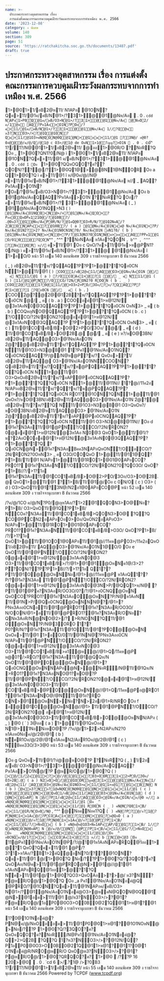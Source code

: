 ```yaml
---
name: >-
  ประกาศกระทรวงอุตสาหกรรม เรื่อง
  การแต่งตั้งคณะกรรมการควบคุมเฝ้าระวังผลกระทบจากการทำเหมือง พ.ศ. 2566
date: '2023-12-08'
category: ง พิเศษ
volume: 140
section: 309
page: 51
source: 'https://ratchakitcha.soc.go.th/documents/13487.pdf'
draft: true
---
```


# ประกาศกระทรวงอุตสาหกรรม เรื่อง การแต่งตั้งคณะกรรมการควบคุมเฝ้าระวังผลกระทบจากการทำเหมือง พ.ศ. 2566

1>@01>1/อB2@ห11/ N1APอ @1ON?Qค>11/@1ค/คB/N้@1>/?31>@@1ํ@Nห/Aอ  . 0 . `cdd NAPอ1>P0์Q@1ค/คB/O3>N้@1>/?31>@@1ํ@Nห/Aอ @NหO2/ค/1ํ@ห AQ?Pห1Aอ>O1N?POอ/?ค>11/@1ค/คB/N้@1>/?31>@@1ํ@Nห/Aอ 1//?Qํ@ห ห3?N์O3>/>?@1Q@1ON?Qค>11/@1O3>คN@QON@0Q@1ํ@N>@1อค>11/@1 ?3N@/ อ@0?0อํ@@@/ค/@/Q/@1@ c O3>/@1@ de OหN1>1@?ญญ?>O1N  . 0 . `cd^ 1?/1?/N@@11>1/อB2@ห11/ @ออ1>@0R/O ?NอR?Q Oอ _ 1>@0?QN1?0/N@ ì 1>@01>1/อB2@ห11/ N1APอ @1ON?Qค>11/@1 ค/คB/N้@1>/?31>@@1ํ@Nห/Aอ  . 0 . `cdd î Oอ ` 1>@0?QQหOQO?ค??QON/??@/?1>@0Q1@>@BN1@N็OR Oอ a Q1>@0?Q ì ค>11/@1 î ห/@0ค/@//N@ ค>11/@1ค/คB/N้@1>/?31>@@1ํ@Nห/Aอ ห// _ AQ?Pห1Aอ>O1N?POอ/?@1ค/คB/O3>N้@1>/?31>@@1ํ@Nห/Aอ Oอ b @1ํ@Nห/AอQAQ?Pห1Aอ>O1N ?NอR?Q Oอ/?ค>11/@1ค/คB/N้@1>/? 31>@@1ํ@Nห/Aอ ( _ ) @1ํ@Nห/AอO1NQ>N3 ( ` ) @1ํ@Nห/AอO1NQO>N@>/>?@1ํ@Nห/AอQO>?PออOQหOPค121O@/?@10B?/ .@0ห3?@1ํ@Nห/AอP0R/N/?@1คQํ@0?O3>R/N/?@1Q2NคA/?2BONAPอ้อ?@10B?/ ( a ) @1ํ@Nห/AอO1Nอคํ@ Nห/AอO1N>?P/ Nห/AอO1N2?>2? Nห/AอO1N0CN1N?0/ Nห/AอO1N อN1?0/ ( b ) @1ํ@Nห/AอO1NN@ห>N@>?P/?@13ํ@N3?0O1NN@ห>อออAQ?PPค1@1 O/010์@?QON `^^ , ^^^ ?NอNAอ ห1Aอ?QON ` , b^^ , ^^^ ?Nอี@QR ห// ` ค>11/@1 Oอ c QหO/?ค>11/@1ค>ห@PN1?0/N@ ì ค>11/@1ค/คB/N้@1>/?31>@ @1ํ@Nห/Aอ î 1>อO/0 หน้า 51 เลม 140 ตอนพิเศษ 309 ง ราชกิจจานุเบกษา 8 ธันวาคม 2566

( _ ) อB2@ห11/?ห/?QAQ?P?P1>@?1?Qอ0CN N็1>@11/@1 ( ` ) COO1/อB2@ห11/AQ@O3>@1Nห/AอO1N ํ@/ _ ค N็11/@1 ( a ) ?/OCOAอ1>@?1 ํ@/ _ ค N็11/@1 ( b ) 11/@1@PN็?/OCO/?2N/RON2?0 ROON ( b . _ ) COO2ํ@?@1?0@111/@>O3>2>PO/3Oอ/?ห/?QAQ?P?P1>@?1 ?Qอ0CN ํ@/ _ ค ( b . ` ) COO2ํ@?@2@@12B?ห/?QAQ?P?P1>@?1?Qอ0CN ํ@/ _ ค ( b . a ) COOอค์@11>ห@12N/ํ@3ห1AอN0@3QAQ?P?P1>@?1?Qอ0CN OหN3> _ ค ( b . b ) COQหญNO@QAQ?P?P1>@?1?Qอ0CN ( b . c ) ?/OCO/?2N/RON2?0@อค์@11>ห@12N/ํ@3ห1AอN0@3QAQ?P ?P1>@?1?Qอ0CN OหN3> _ ค ( c ) 11/@1CO1คB/B>O@2>PO/3Oอ/ ํ@/ _ ค ( d ) 11/@1CO1คB/B>O@2B.@ ํ@/ _ ค ( e ) ห?/หO@3BN/อB2@ห11/AQ@O3>@1Nห/AอO1N 2ํ@?@อB2@ห11/?ห/?QAQ?P ?P1>@?1?Qอ0CN N็11/@1O3>N3@B@1 1?Pค1@1Nห/AอO1NQ?Qอ0CNQAQ?P/@/N@ห@P?ห/? QหOอ>?1/อB2@ห11/AQ@ O3>@1Nห/AอO1NN็COON?QอB2@ห11/?ห/?Q?ห/?ห@PQAQ?P?P1>@?1?Q?Qอ0CN N็1>@11/@1 O3>QหOอB2@ห11/?ห/?อAP@Pอ0CNQAQ?P?P1>@?1?Q?Qอ0CN N็1>@11/@11N// 1?@//11ค2อ N/APออB2@ห11/?ห/?Q?ห/?ห@PQAQ?P?P1>@?1?Q?Qอ0CN RO1?@1ON?QN็1>@11/@1 QหOห?/หO@3BN/อB2@ห11/AQ@O3>@1Nห/AอO1N 2ํ@?@ อB2@ห11/?ห/??Q N็11/@1O3>N3@B@1 O3>QหOห?/หO@3BN/อB2@ห11/AQ@O3> @1Nห/AอO1N 2ํ@?@อB2@ห11/?ห/?อAP@Pอ0CNQAQ?P?P1>@?1?Q?Qอ0CN N็11/@1 O3>N3@B@11N// Oอ d @1ค?N3Aอ11/@1@PN็?/OCO/?2N/RON2?0@อค์@11>ห@12N/ํ@3ห1Aอ N0@3 QหO1>@11/@1/?ห?2AอOOอค์@11>ห@12N/ํ@3ห1AอN0@3QAQ?P?P1>@?1?Q ?Qอ0CNํ@N>@1ค?N3AอBคค3NAPอQหON็?/OอCO/?2N/RON2?0OหN3> _ ค O3O/OOQหO 1>@11/@11@Q?P1>B/11/@1 N/APอ1>@11/@1RO1>@01@0APอCO?PRO1? @1ค?N3AอN็?/OCO/?2N/RON2?0?QO3O/ QหO?P1>B//?/>1?1อ @1ค?N3Aอ11/@1CO1คB/B>O@2>PO/3Oอ/O3>O@2B.@ QหO1>@11/@1 ?1>B/11/@1@/Oอ c 0N/O ( c ) O3> ( d ) O3>QหO11/@1?3N@/N2อ1@0APอCO@P หน้า 52 เลม 140 ตอนพิเศษ 309 ง ราชกิจจานุเบกษา 8 ธันวาคม 2566

/?ค/@/1CO ค/@/N?P0/@ญห1Aอ/?1>2@1์QON3>O@Nอ?P1>B/ O3>QหO11/@1Q?P1>B/ N็COค?N3Aอ11/@1CO1คB/B>QON3>O@ ?Q?Q CO@PCN2อAPอOอ0>0อ/QหON2อAPอO3> N/APอ1>@11/@1RO1>@01@0APอCO?PRO1?@1ค?N3AอN็11/@1CO1คB/B>O3O/ QหO?P1>B/ /?/>1?1อ QหO1>@11/@1OO1@0APอ11/@1@//11คห@PO3>/11ค2อQหO1/อB2@ห11/ AQ@O3>@1Nห/AอO1N1@O/0 Oอ e QหO11/@1@PN็?/OCO/?2N/RON2?0@อค์@11>ห@12N/ํ@3ห1AอN0@3 O3>11/@1CO1คB/B>/?/@1>@1ํ@1ํ@OหNค1@/3>2?Pี?ON/??P?P1>B//?/>1?1อ Q1??P11/@1O@ํ@OหNNอ/@1>@//11คห@P ห1AอQ1??P/?@1ค?N3Aอ 11/@1@PN็?/OCO/?2N/RON2?0@อค์@11>ห@12N/ํ@3ห1AอN0@3N>P/@QQ1>ห/N@ ?P11/@1@Pค?N3AอR/OO3O/0?/?/@1>อ0CNQํ@OหN QหOCO?PRO1?@1ค?N3AอOํ@OหN?P/N@ห1AอN็ 11/@1N>P/@Qอ0CNQํ@OหNNN@?/@1>?PNห3Aออ0CNอ11/@1@PRO1?@1ค?N3AอR/OO3O/ N/OON/@1>อ11/@1@PRO1?@1ค?N3AอR/ONอ?QNห3AอR/N@NO@2>/? >R/NON?Q11/@1 Oํ@OหN?P/N@3ORO 1??P0?R/N/?@1ค?N3Aอ11/@1O11/@1?PO@ํ@OหN QหOค>11/@1 1>อO/011/@1NN@?PNห3Aออ0CN N/APอ11/@1@PN็?/OCO/?2N/RON2?0@อค์@11>ห@12N/ํ@3ห1AอN0@3 O3>11/@1CO1คB/B>ค1ํ@ห@//@1>Q/11คห@P ห@0?/>RO/?@1ค?N3Aอ11/@1@QQห/N QหO11/@1@PO@ํ@OหN@//@1>?Qอ0CNQํ@OหNNAPอํ@N>@NอR/N@11/@1Qห/N >RO1?@1ค?N3AอNO@1?หO@?P 11/@1@PN็?/OCO/?2N/RON2?0@อค์@11>ห@12N/ํ@3ห1AอN0@3O3>11/@1 CO1คB/B>@PO@ํ@OหN@//@1>Q/11คห@Pอ@RO1?@1ค?N3AอNO@/@N็11/@1อ?RO ON>ํ@1ํ@OหN>Nอ?N>2อ/@1>R/NRO Oอ f อ@@1O@ํ@OหN@//@1> 11/@1@PN็?/OCO/?2N/RON2?0@ อค์@11>ห@12N/ํ@3ห1AอN0@3O3>11/@1CO1คB/B>O@ํ@OหNN/APอ ( _ ) @0 ( ` ) 3@ออ ( a ) 1>@11/@1QหOออ N1@>1NอNอหO@?P /?ค/@/1>2>N2APอ/N2?0 ห1Aอห0Nอค/@/2@/@1 ( b ) N็คR1Oค/@/2@/@1ห1AอคN2/AอR1Oค/@/2@/@1 ( c ) N็Bคค33O/3>3@0 หน้า 53 เลม 140 ตอนพิเศษ 309 ง ราชกิจจานุเบกษา 8 ธันวาคม 2566

Oอ g QหOค>11/@1/?อํ@@หO@?P ?NอR?Q ( _ ) 1/2อ ค/คB/ O3>N้@1>/?31>@@1ํ@Nห/AอQAQ?Pห1Aอ>O1N@/?P ํ@หR/O@/1>@0?Q ( ` ) >@/1/2อ@1>?>@//@1@1้อ?O3>OOR31>2>PO/3Oอ/ O3>2B.@ ( a ) N2อO>O/@@1OORัญห@31>@@1ํ@Nห/AอNอ1/อB2@ห11/ AQ@O3>@1Nห/AอO1NO3>ค>11/@11>ห@1?@1อBN@ N ( b ) ํ@หห3?N์อ?1@คN@QON@0Q@1ํ@N>@1อค>11/@1 ( c ) 1@0@3@1ํ@N>@QหO1/อB2@ห11/AQ@O3>@1Nห/AอO1N1@ ( d ) ํ@N>@1อAP N @/?P1/อB2@ห11/AQ@O3>@1Nห/AอO1N/อห/@0 ห// a คN@QON@0Q@1ํ@N>@1อค>11/@1 Oอ _^ คN@QON@0Q@1ํ@N>@1อค>11/@1 ROON ( _ ) คN@N?Q01>B/ค>11/@1R/NOอ0/N@ ` , ^^^ @NอคNอค1?Q ( ` ) คN@?P?@/อ?1@?PN@01>ห1Aอ@/?PCOAอ1>@?1ํ@N>@1?ห@QหO ( a ) คN@N>@@/อ?1@?PN@01>ห1Aอ@/อ?1@@P?P1>B/ค>11/@1/?/>NหOอ ( b ) คN@อ@ห@1O3>Nค1APอAP/Q@1?1>B/ 1//?QคN@QON@0อAP N @/ค/@/ํ@N็ @P?P1>B/ค>11/@1/?/>NหOอ Oอ __ คN@QON@0Q@1ํ@N>@1อค>11/@1@/Oอ _^ อ0CNQค/@/1?>อ อCOAอ1>@?1 ห// b N@>@3 Oอ _` 11@Pค1@1Nห/AอO1N@P/?/@1@1ห1AอNAPอRQ@1ออ1>@?1 QหO?Qค>11/@1 @P/?3?1>ห1Aอ/?B1>2ค์Qํ@อN?0/??@1ON?Qค>11/@1 @/1>@0?Q Nอ/??P1>@0?Q/?3QO?ค? QหOAอ/N@ค>11/@1@PROํ@N>@1@//@1@1 ห1AอNAPอRQ@1ออ1>@?1?Q N็ค>11/@1@/1>@0?QO3>QหOAอ>?>@/ ห3?N์?Pํ@หR/O@/1>@0?Q Oอ _a Pค1@1Nห/AอO1Nอคํ@Q @PRO/?@1ON?Qค>11/@1NAPอค/คB/O3> N้@1>/?@1ํ@Nห/AอO1Nอคํ@O3>ํ@หคN@QON@0Q@1ํ@N>@1อค>111/@1 @/ห3?N์O3>/>?@1?Pํ@หR/O@/1อP0@0O3>O0B0@21์Q@11>ห@1?@1 หน้า 54 เลม 140 ตอนพิเศษ 309 ง ราชกิจจานุเบกษา 8 ธันวาคม 2566

1?0@1O1Nอคํ@?PN@ค/@/NหOออค>11/@1P0@01>ห@1?@1O1NOหN@>Nอ/??P 1>@0?Q/?3QO?ค? QหOคQO?ค?NอR/N@Pค1@1Nห/AอO1Nอคํ@?Q>2>Q2B ?Q?Q 1?ห3?N์O3>/>?@12N/Q?P1อP0@0O3>O0B0@21์Q@11>ห@1?@11?0@1 O1Nอคํ@R/NROํ@หR/O QหOํ@ห3?N์O3>/>?@1?Pํ@หR/O@/1>@0?QRQO?ค? 1>@0  /??P 16 20>@0  . 0 . `cd 6 >/์.?1@ />?0B3 1?/1?/N@@11>1/อB2@ห11/ หน้า 55 เลม 140 ตอนพิเศษ 309 ง ราชกิจจานุเบกษา 8 ธันวาคม 2566 Powered by TCPDF (www.tcpdf.org)
